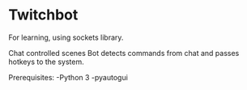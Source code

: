 # Twitchbot
For learning, using sockets library.



Chat controlled scenes
Bot detects commands from chat and passes hotkeys to the system.


Prerequisites:
-Python 3
-pyautogui
